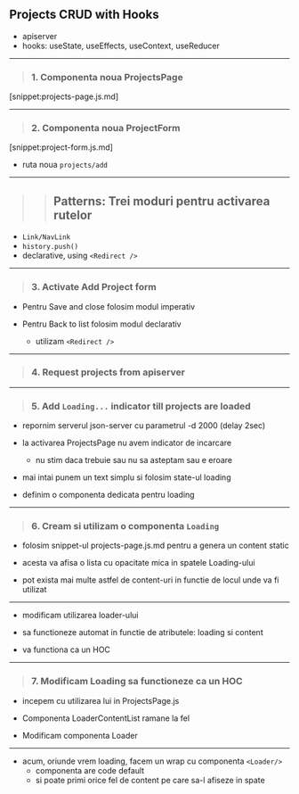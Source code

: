 ## Projects CRUD with Hooks

- apiserver
- hooks: useState, useEffects, useContext, useReducer

---

> ### 1. Componenta noua ProjectsPage

[snippet:projects-page.js.md]


---

> ### 2. Componenta noua ProjectForm

[snippet:project-form.js.md]


- ruta noua `projects/add`

---

>> ## Patterns: Trei moduri pentru activarea rutelor

- `Link/NavLink`
- `history.push()`
- declarative, using `<Redirect />`

---

> ### 3. Activate Add Project form

- Pentru Save and close folosim modul imperativ

- Pentru Back to list folosim modul declarativ
    - utilizam `<Redirect />`

---

> ### 4. Request projects from apiserver


---

> ### 5. Add `Loading...` indicator till projects are loaded

- repornim serverul json-server cu parametrul -d 2000 (delay 2sec)

- la activarea ProjectsPage nu avem indicator de incarcare
    - nu stim daca trebuie sau nu sa asteptam sau e eroare

- mai intai punem un text simplu si folosim state-ul loading

- definim o componenta dedicata pentru loading

---

> ### 6. Cream si utilizam o componenta `Loading`

- folosim snippet-ul projects-page.js.md pentru a genera un content static

- acesta va afisa o lista cu opacitate mica in spatele Loading-ului

- pot exista mai multe astfel de content-uri in functie de locul unde va fi utilizat

---

- modificam utilizarea loader-ului

- sa functioneze automat in functie de atributele: loading si content

- va functiona ca un HOC

---

> ### 7. Modificam Loading sa functioneze ca un HOC

- incepem cu utilizarea lui in ProjectsPage.js

- Componenta LoaderContentList ramane la fel

- Modificam componenta Loader

---

- acum, oriunde vrem loading, facem un wrap cu componenta `<Loader/>`
    - componenta are code default
    - si poate primi orice fel de content pe care sa-l afiseze in spate


